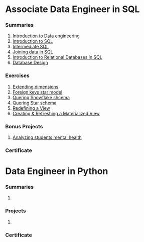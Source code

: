 # Associate Data Engineer in SQL
### Summaries
1. [Introduction to Data engineering](Courses/DE%20Asociate/1-Understanding%20DE/Understanding%20Data%20Engineering.md)
2. [Introduction to SQL](Courses/DE%20Asociate/2-Introduction%20to%20SQL/Intro%20to%20SQL.md)
3. [Intermediate SQL](Courses/DE%20Asociate/3-Intermediate%20SQL/Intermediate%20SQL.md)
4. [Joining data in SQL](Courses/DE%20Asociate/4-Joining%20data%20in%20SQL/Joining%20data%20in%20SQL.md)
5. [Introduction to Relational Databases in SQL](Courses/DE%20Asociate/5-Intro%20to%20RD%20in%20SQL/Intro%20to%20Relational%20Databases%20in%20SQL.md)
6. [Database Design](Courses/DE%20Asociate/6-DB%20design/Database%20Design.md)

### Exercises
1. [Extending dimensions](Courses/DE%20Asociate/Exercises/extending-dimensions.md) <br>
2. [Foreign keys star model](Courses/DE%20Asociate/Exercises/foreign-keys-star-model.md) <br>
3. [Quering Snowflake shcema](Courses/DE%20Asociate/Exercises/querying-snowflake-schema.md) <br>
4. [Quering Star schema](Courses/DE%20Asociate/Exercises/querying-star-schema.md) <br>
5. [Redefining a View](Courses/DE%20Asociate/Exercises/redifining-a-view.md) <br>
6. [Creating & Refreshing a Materialized View](Courses/DE%20Asociate/Exercises/creating-and-refreshing-materialized-view.md) <br>

### Bonus Projects
1. [Analyzing students mental health](Courses/DE%20Asociate/Projects/analyzing-students-mental-health/exercise.md)

### Certificate


# Data Engineer in Python
### Summaries
1. 

### Projects
1. 

### Certificate
